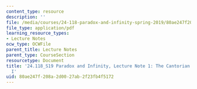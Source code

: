 ```yaml
---
content_type: resource
description: ''
file: /media/courses/24-118-paradox-and-infinity-spring-2019/80ae247f208a2d0027ab2f23fb4f5172_MIT24_118S19_LecNote1.pdf
file_type: application/pdf
learning_resource_types:
- Lecture Notes
ocw_type: OCWFile
parent_title: Lecture Notes
parent_type: CourseSection
resourcetype: Document
title: '24.118_S19 Paradox and Infinity, Lecture Note 1: The Cantorian Theory of Size
  I'
uid: 80ae247f-208a-2d00-27ab-2f23fb4f5172
---
```

